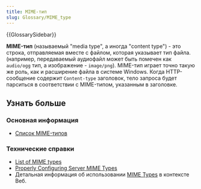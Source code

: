```yaml
---
title: MIME-тип
slug: Glossary/MIME_type
---
```


{{GlossarySidebar}}

**MIME-тип** (называемый "media type", а иногда "content type") - это строка, отправляемая вместе с файлом, которая указывает тип файла. (например, передаваемый аудиофайл может быть помечен как `audio/ogg` тип, а изображение - `image/png`). MIME-тип играет точно такую же роль, как и расширение файла в системе Windows. Когда HTTP-сообщение содержит `Content-type` заголовок, тело запроса будет парситься в соответствии с MIME-типом, указанным в заголовке.

## Узнать больше

### Основная информация

- [Список MIME-типов](https://ru.wikipedia.org/wiki/%D0%A1%D0%BF%D0%B8%D1%81%D0%BE%D0%BA_MIME-%D1%82%D0%B8%D0%BF%D0%BE%D0%B2)

### Технические справки

- [List of MIME types](http://www.iana.org/assignments/media-types/media-types.xhtml)
- [Properly Configuring Server MIME Types](/ru/docs/Properly_Configuring_Server_MIME_Types)
- Детальная информация об использовании [MIME Types](/ru/docs/Web/HTTP/Basics_of_HTTP/MIME_types) в контексте Веб.
